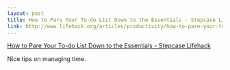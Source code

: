 ```yaml
--- 
layout: post
title: How to Pare Your To-do List Down to the Essentials - Stepcase Lifehack
link: http://www.lifehack.org/articles/productivity/how-to-pare-your-to-do-list-down-to-the-essentials.html
---
```

<a href=
"http://www.lifehack.org/articles/productivity/how-to-pare-your-to-do-list-down-to-the-essentials.html">
How to Pare Your To-do List Down to the Essentials - Stepcase
Lifehack</a>

<p>Nice tips on managing time.</p>
